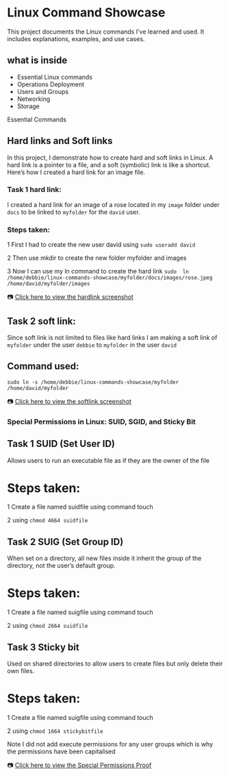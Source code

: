 # Linux Command Showcase

This project documents the Linux commands I've learned and used. It includes explanations, examples, and use cases.

## what is inside

- Essential Linux commands
- Operations Deployment
- Users and Groups
- Networking
- Storage

Essential Commands
 
## Hard links and Soft links

In this project, I demonstrate how to create hard and soft links in Linux. A hard link is a pointer to a file, and a soft (symbolic) link is like a shortcut. Here’s how I created a hard link for an image file.

### Task 1 hard link:
I created a hard link for an image of a rose located in my `image` folder under `docs` to be linked to `myfolder` for the `david`
user.


### Steps taken:
 1 First I had to create the new user david using  `sudo useradd david`
 	
 2 Then use mkdir to create the new folder myfolder and images

 3 Now I can use my ln command to create the hard link `sudo  ln /home/debbie/linux-commands-showcase/myfolder/docs/images/rose.jpeg /home/david/myfolder/images`

📷 [Click here to view the hardlink screenshot](./myfolder/docs/images/hardlink-proof.png)

## Task 2 soft link:
Since soft link is not limited to files like hard links I am making a soft link of `myfolder` under the user `debbie` to `myfolder` in the user `david`

## Command used:

`sudo ln -s /home/debbie/linux-commands-showcase/myfolder /home/david/myfolder` 
 
📷 [Click here to view the softlink screenshot](./myfolder/docs/images/softlink-proof.png)

### Special Permissions in Linux: SUID, SGID, and Sticky Bit

## Task 1 SUID (Set User ID)  

Allows users to run an executable file as if they are the owner of the file

# Steps taken:

1 Create a file named suidfile using command touch 

2 using `chmod 4664 suidfile`


## Task 2 SUIG (Set Group ID)

When set on a directory, all new files inside it inherit the group of the directory, not the user’s default group.


# Steps taken:

1 Create a file named suigfile using command touch

2 using `chmod 2664 suidfile`

## Task 3 Sticky bit 
Used on shared directories to allow users to create files but only delete their own files.


# Steps taken:

1 Create a file named suigfile using command touch

2 using `chmod 1664 stickybitfile`

Note I did not add execute permissions for any user groups which is why the permissions have been capitalised

📷 [Click here to view the Special Permissions Proof](./myfolder/docs/images/special-permissions-proof.png)
